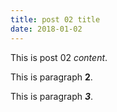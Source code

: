 ```yaml
---
title: post 02 title
date: 2018-01-02
---
```

This is post 02 *content*.

This is paragraph **2**.

This is paragraph ***3***.
